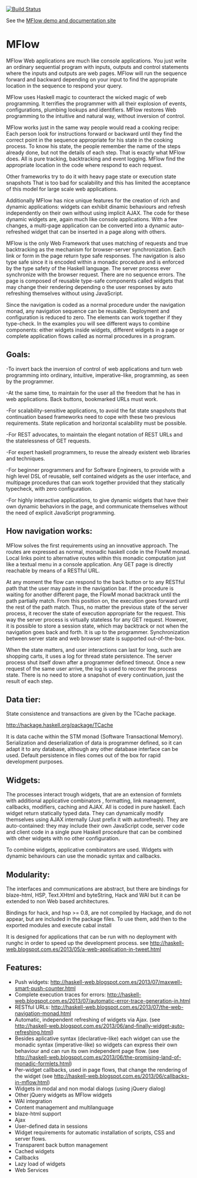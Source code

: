[![Build Status](https://travis-ci.org/tomberek/MFlow.png?branch=master)](https://travis-ci.org/tomberek/MFlow)

See the [MFlow demo and documentation site](http://mflowdemo.herokuapp.com)

# MFlow


MFlow Web applications are much like console applications. You just write an ordinary sequential program with inputs, outputs and control statements where the inputs and outputs are web pages. MFlow will run the sequence forward and backward depending on your input to find the appropriate location in the sequence to respond your query. 

MFlow uses Haskell magic to counteract the wicked magic of web programming. It terrifies the programmer with all their explosion of events, configurations, plumbing  lookups and identifiers. MFlow restores Web programming to the intuitive and natural way, without inversion of control. 


MFlow works just in the same way people would read a cooking recipe: Each person look for instructions forward or backward until they find the correct point in the sequence appropriate for his state in the cooking process. To know his state, the people remember the name of the steps already done, but not the details of each step. That is exactly what MFlow does. All is pure tracking, backtracking and event logging. MFlow find the appropriate location in the code where respond to each request.

Other frameworks try to do it with heavy page state or execution state snapshots That is too bad for scalability and this has limited the acceptance of this model for large scale web applications. 

Additionally MFlow has nice unique features for the creation of rich and dynamic applications: widgets can exhibit dinamic behaviours and refresh independently on their own without using implicit AJAX. The code for these dynamic widgets are, again much like console applications. With a few changes, a multi-page application can be converted into a dynamic auto-refreshed widget that can be inserted in a page along with others.

MFlow is the only Web Framework that uses matching of requests and true backtracking as the mechanism for browser-server synchronization. Each link or form in the page return type safe responses. The navigation is also type safe since it is encoded within a monadic procedure and is enforced by the type safety of the Haskell language. The server process ever synchronize with the browser request. There are no sequence errors. The page is composed of reusable type-safe components called widgets that may change their rendering depending o the user responses by auto refreshing themselves  without using JavaScript.

Since the navigation is coded as a normal procedure under the navigation monad, any navigation sequence can be reusable. Deployment and configuration is reduced to zero. The elements can work together if they type-check. In the examples you will see different ways to combine components: either widgets inside widgets, different widgets in a page or complete application flows called as normal procedures in a program.

## Goals:

-To invert back the inversion of control of web applications and turn web programming into ordinary, intuitive, imperative-like, programming, as seen by the programmer. 

-At the same time, to maintain for the user all the freedom that he has in web applications. Back buttons, bookmarked URLs must work.

-For scalability-sensitive applications, to avoid the fat state snapshots that continuation based frameworks need to cope with these two previous requirements. State replication and horizontal scalability must be possible.

-For REST advocates, to maintain the elegant notation of REST URLs and the statelessness of GET requests. 

-For expert haskell programmers, to reuse the already existent web libraries and techniques. 

-For beginner programmers and for Software Engineers, to provide with a high level DSL of reusable, self contained widgets as the user interface, and multipage procedures that can work together provided that they statically typecheck, with zero configuration. 

-For highly interactive applications, to give dynamic widgets that have their own dynamic behaviors in the page, and communicate themselves without the need of explicit  JavaScript programming. 

## How navigation works:

MFlow solves the first requirements using an innovative approach. The routes are expressed as normal, monadic haskell code in the FlowM monad. Local links point to alternative routes within this monadic computation just like a textual menu in a console application. Any GET page is directly reachable by means of a RESTful URL.

At any moment the flow can respond to the back button or to any RESTful path that the user may paste in the navigation bar. If the procedure is waiting for another different page, the FlowM monad backtrack until the path partially match. From this position on, the execution goes forward until the rest of the path match.  Thus, no matter the previous state of the server process, it recover the state of execution appropriate for the request. This way the server process is virtually stateless for any GET request. However, it is possible to store a session state, which may backtrack or not when the navigation goes back and forth. It is up to the programmer. Synchronization between server state and web browser state is supported out-of-the-box.

When the state matters, and user interactions can last for long, such are shopping carts, it uses a log for thread state persistence. The server process shut itself down after a programmer defined timeout. Once a new request of the same user arrive, the log is used to recover the process state. There is no need to store a snapshot of every continuation, just the result of each step.

## Data tier:

State consistence and transactions are given by the TCache package. 

http://hackage.haskell.org/package/TCache

It is data cache within the STM monad (Software Transactional Memory).  Serialization and deserialization of data is programmer defined, so it can adapt it to any database, although any other database interface can be used. Default persistence in files comes out of the box for rapid development purposes.

##  Widgets:

The processes interact trough widgets, that are an extension of formlets with additional applicative combinators , formatting, link management, callbacks, modifiers, caching and AJAX. All is coded in pure haskell. Each widget return statically typed data. They can dynamically modify themselves using AJAX internally (Just prefix it with autorefresh). They are auto-contained: they may include their own JavaScript code, server code and client code in a single pure Haskell procedure that can be combined with other widgets with no other configuration.

To combine widgets, applicative combinators are used. Widgets with dynamic behaviours can use the monadic syntax and callbacks.

## Modularity:

The interfaces and communications are abstract, but there are bindings for blaze-html, HSP, Text.XHtml and byteString, Hack and WAI but it can be extended to non Web based architectures.

Bindings for hack, and hsp >= 0.8,  are not compiled by Hackage, and do not appear, but are included in the package files. To use them, add then to the exported modules and execute cabal install

It is designed for applications that can be run with no deployment with runghc in order to speed up the development process. see <http://haskell-web.blogspot.com.es/2013/05/a-web-application-in-tweet.html>

## Features:

* Push widgets: http://haskell-web.blogspot.com.es/2013/07/maxwell-smart-push-counter.html 
* Complete execution traces for errors: http://haskell-web.blogspot.com.es/2013/07/automatic-error-trace-generation-in.html 
* RESTful URLs: http://haskell-web.blogspot.com.es/2013/07/the-web-navigation-monad.html 
* Automatic, independent refreshing of widgets via Ajax. (see http://haskell-web.blogspot.com.es/2013/06/and-finally-widget-auto-refreshing.html) 
* Besides aplicative syntax (declarative-like) each widget can use the monadic syntax (imperative-like) so widgets can express their own behaviour and can run its own independent page flow. (see http://haskell-web.blogspot.com.es/2013/06/the-promising-land-of-monadic-formlets.html) 
* Per-widget callbacks, used in page flows, that change the rendering of the widget (see http://haskell-web.blogspot.com.es/2013/06/callbacks-in-mflow.html) 
* Widgets in modal and non modal dialogs (using jQuery dialog) 
* Other jQuery widgets as MFlow widgets 
* WAI integration
* Content management and multilanguage
* blaze-html support
* Ajax
* User-defined data in sessions 
* Widget requirements for automatic installation of scripts, CSS and server flows. 
* Transparent back button management
* Cached widgets
* Callbacks 
* Lazy load of widgets
* Web Services


